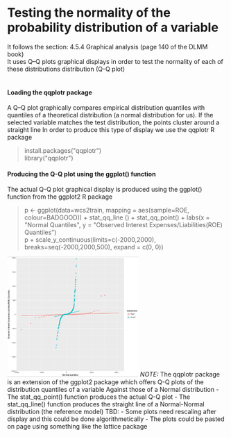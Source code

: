 # Testing the normality of the probability distribution of a variable
It follows the section: 4.5.4 Graphical analysis (page 140 of the DLMM book)<br>
It uses Q–Q plots graphical displays
in order to test the normality of each of these distributions distribution (Q-Q plot)  <br><br>

#### Loading the qqplotr package
A Q–Q plot graphically compares empirical distribution quantiles with quantiles of a theoretical distribution (a normal distribution for us). If the selected
variable matches the test distribution, the points cluster around a straight line
In order to produce this type of display we use the qqplotr R package
> install.packages("qqplotr")<br>
> library("qqplotr")<br>

#### Producing the Q-Q plot using the ggplot() function
The actual Q-Q plot graphical display is produced using the ggplot() function from the ggplot2 R package

> p <- ggplot(data=wcs2train, mapping = aes(sample=ROE, colour=BADGOOD)) + stat_qq_line () + stat_qq_point() + labs(x = "Normal Quantiles", y = "Observed Interest Expenses/Liabilities(ROE) Quantiles")<br>
> p + scale_y_continuous(limits=c(-2000,2000), breaks=seq(-2000,2000,500), expand = c(0, 0))<br>

<img src="./assets/Fig_4_13_Page 145_ROE_Q-Q.JPG" alt="drawing" width="60%"/>
<em>NOTE:</em> The qqplotr package is an extension of the ggplot2 package which offers Q-Q plots of the distribution quantiles of a variable
Against those of a Normal distribution
- The stat_qq_point() function produces the actual Q-Q plot
- The stat_qq_line() function produces the straight line of a Normal-Normal distribution (the reference model)
TBD:
- Some plots need rescaling after display and this could be done algorithmetically
- The plots could be pasted on page using something like the lattice package

